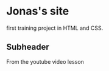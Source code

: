 # Jonas's site

first training project in HTML and CSS.

## Subheader

From the youtube video lesson
